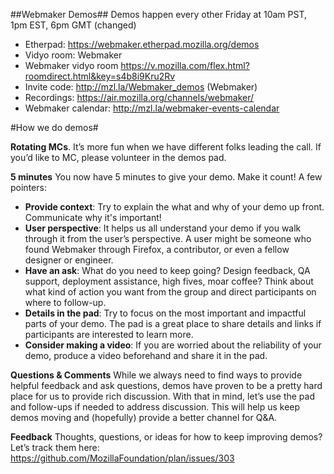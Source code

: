 ##Webmaker Demos## 
Demos happen every other Friday at 10am PST, 1pm EST, 6pm GMT (changed)
- Etherpad: https://webmaker.etherpad.mozilla.org/demos
- Vidyo room: Webmaker
- Webmaker vidyo room https://v.mozilla.com/flex.html?roomdirect.html&key=s4b8i9Kru2Rv
- Invite code: http://mzl.la/Webmaker_demos  (Webmaker)
- Recordings: https://air.mozilla.org/channels/webmaker/
- Webmaker calendar: http://mzl.la/webmaker-events-calendar

#How we do demos#

**Rotating MCs**. It’s more fun when we have different folks leading the call. If you’d like to MC, please volunteer in the demos pad.

**5 minutes**
You now have 5 minutes to give your demo. Make it count! A few pointers:
- **Provide context**: Try to explain the what and why of your demo up front. Communicate why it's important!
- **User perspective**: It helps us all understand your demo if you walk through it from the user’s perspective. A user might be someone who found Webmaker through Firefox, a contributor, or even a fellow designer or engineer.
- **Have an ask**: What do you need to keep going? Design feedback, QA support, deployment assistance, high fives, moar coffee? Think about what kind of action you want from the group and direct participants on where to follow-up.
- **Details in the pad**: Try to focus on the most important and impactful parts of your demo. The pad is a great place to share details and links if participants are interested to learn more.
- **Consider making a video**: If you are worried about the reliability of your demo, produce a video beforehand and share it in the pad.

**Questions & Comments**
While we always need to find ways to provide helpful feedback and ask questions, demos have proven to be a pretty hard place for us to provide rich discussion. With that in mind, let’s use the pad and follow-ups if needed to address discussion. This will help us keep demos moving and (hopefully) provide a better channel for Q&A.

**Feedback** 
Thoughts, questions, or ideas for how to keep improving demos? Let’s track them here: https://github.com/MozillaFoundation/plan/issues/303